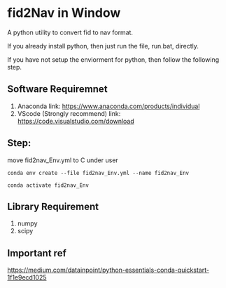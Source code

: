 # fid2Nav in Window

A python utility to convert fid to nav format.

If you already install python, then just run the file, run.bat, directly.

If you have not setup the enviorment for python, then follow the following step.

## Software Requiremnet
1. Anaconda link: https://www.anaconda.com/products/individual
2. VScode (Strongly recommend) link: https://code.visualstudio.com/download



## Step:
move fid2nav_Env.yml to C under user

```
conda env create --file fid2nav_Env.yml --name fid2nav_Env
```

```
conda activate fid2nav_Env
```


## Library Requirement
1. numpy
2. scipy

## Important ref
https://medium.com/datainpoint/python-essentials-conda-quickstart-1f1e9ecd1025